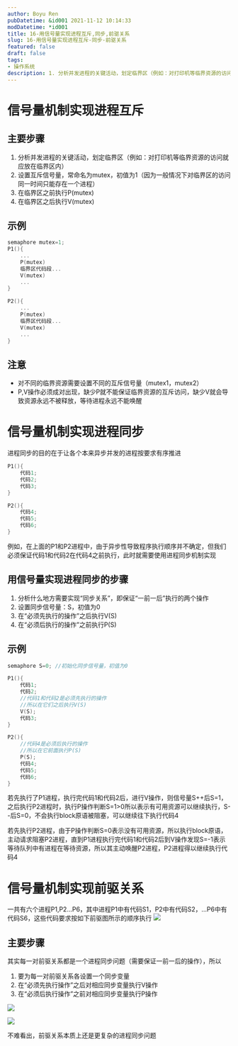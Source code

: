 ```yaml
---
author: Boyu Ren
pubDatetime: &id001 2021-11-12 10:14:33
modDatetime: *id001
title: 16-用信号量实现进程互斥,同步,前驱关系
slug: 16-用信号量实现进程互斥-同步-前驱关系
featured: false
draft: false
tags:
- 操作系统
description: 1. 分析并发进程的关键活动，划定临界区（例如：对打印机等临界资源的访问就应放在临界区内）
---
```


# 信号量机制实现进程互斥

## 主要步骤
1. 分析并发进程的关键活动，划定临界区（例如：对打印机等临界资源的访问就应放在临界区内）
2. 设置互斥信号量，常命名为mutex，初值为1（因为一般情况下对临界区的访问同一时间只能存在一个进程）
3. 在临界区之前执行P(mutex)
4. 在临界区之后执行V(mutex)

## 示例
```c
semaphore mutex=1;
P1(){
    ...
    P(mutex)
    临界区代码段...
    V(mutex)
    ...
}

P2(){
    ...
    P(mutex)
    临界区代码段...
    V(mutex)
    ...
}
```

## 注意
- 对不同的临界资源需要设置不同的互斥信号量（mutex1，mutex2）
- P,V操作必须成对出现，缺少P就不能保证临界资源的互斥访问，缺少V就会导致资源永远不被释放，等待进程永远不能唤醒

# 信号量机制实现进程同步
进程同步的目的在于让各个本来异步并发的进程按要求有序推进

```c
P1(){
    代码1;
    代码2;
    代码3;
}

P2(){
    代码4;
    代码5;
    代码6;
}
```

例如，在上面的P1和P2进程中，由于异步性导致程序执行顺序并不确定，但我们必须保证代码1和代码2在代码4之前执行，此时就需要使用进程同步机制实现


## 用信号量实现进程同步的步骤
1. 分析什么地方需要实现“同步关系”，即保证“一前一后”执行的两个操作
2. 设置同步信号量：S，初值为0
3. 在“必须先执行的操作”之后执行V(S)
4. 在“必须后执行的操作”之前执行P(S)

## 示例
```c
semaphore S=0; //初始化同步信号量，初值为0

P1(){
    代码1;
    代码2;
    //代码1和代码2是必须先执行的操作
    //所以在它们之后执行V(S)
    V(S); 
    代码3;
}

P2(){
    //代码4是必须后执行的操作
    //所以在它前面执行P(S)
    P(S);
    代码4;
    代码5;
    代码6;
}
```
若先执行了P1进程，执行完代码1和代码2后，进行V操作，则信号量S++后S=1，之后执行P2进程时，执行P操作判断S=1>0所以表示有可用资源可以继续执行，S--后S=0，不会执行block原语被阻塞，可以继续往下执行代码4

若先执行P2进程，由于P操作判断S=0表示没有可用资源，所以执行block原语，主动请求阻塞P2进程，直到P1进程执行完代码1和代码2后到V操作发现S=-1表示等待队列中有进程在等待资源，所以其主动唤醒P2进程，P2进程得以继续执行代码4


# 信号量机制实现前驱关系
一共有六个进程P1,P2...P6，其中进程P1中有代码S1，P2中有代码S2，...P6中有代码S6，这些代码要求按如下前驱图所示的顺序执行
![](https://ywrbyimg.oss-cn-chengdu.aliyuncs.com/img/QQ%E6%88%AA%E5%9B%BE20211112104420.png)

## 主要步骤
其实每一对前驱关系都是一个进程同步问题（需要保证一前一后的操作），所以
1. 要为每一对前驱关系各设置一个同步变量
2. 在“必须先执行操作”之后对相应同步变量执行V操作
3. 在“必须后执行操作”之前对相应同步变量执行P操作

![](https://ywrbyimg.oss-cn-chengdu.aliyuncs.com/img/QQ%E6%88%AA%E5%9B%BE20211112105243.png)

![](https://ywrbyimg.oss-cn-chengdu.aliyuncs.com/img/QQ%E6%88%AA%E5%9B%BE20211112105325.png)


 不难看出，前驱关系本质上还是更复杂的进程同步问题
 